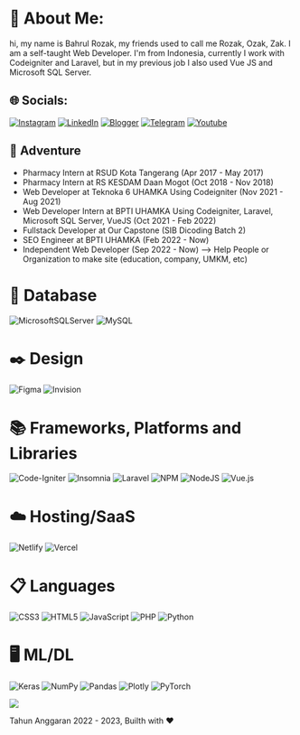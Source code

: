 # 💫 About Me:
hi, my name is Bahrul Rozak, my friends used to call me Rozak, Ozak, Zak. I am a self-taught Web Developer. I'm from Indonesia, currently I work with Codeigniter and Laravel, but in my previous job I also used Vue JS and Microsoft SQL Server.


## 🌐 Socials:
[![Instagram](https://img.shields.io/badge/Instagram-white.svg?logo=Instagram&logoColor=black)](https://www.instagram.com/rozak.acetaminophen/) 
[![LinkedIn](https://img.shields.io/badge/LinkedIn-white.svg?logo=linkedin&logoColor=black)](https://linkedin.com/in/bahrul-rozak) 
[![Blogger](https://img.shields.io/badge/Blogger-white.svg?logo=blogger&logoColor=black)](https://bahrulrozakdeveloper.blogspot.com/) 
[![Telegram](https://img.shields.io/badge/Telegram-white.svg?logo=telegram&logoColor=black)](https://t.me/ZakCodes) 
[![Youtube](https://img.shields.io/badge/Youtube-white.svg?logo=youtube&logoColor=black)](https://www.youtube.com/channel/UC7I8s4D8fzMCBtQy3-JZOHA) 

## 🌱 Adventure
- Pharmacy Intern at RSUD Kota Tangerang (Apr 2017 - May 2017)
- Pharmacy Intern at RS KESDAM Daan Mogot (Oct 2018 - Nov 2018)
- Web Developer at Teknoka 6 UHAMKA Using Codeigniter (Nov 2021 - Aug 2021)
- Web Developer Intern at BPTI UHAMKA Using Codeigniter, Laravel, Microsoft SQL Server, VueJS (Oct 2021 - Feb 2022)
- Fullstack Developer at Our Capstone (SIB Dicoding Batch 2)
- SEO Engineer at BPTI UHAMKA (Feb 2022 - Now)
- Independent Web Developer (Sep 2022 - Now) 
--> Help People or Organization to make site (education, company, UMKM, etc)



# 💾 Database
![MicrosoftSQLServer](https://img.shields.io/badge/Microsoft%20SQL%20Sever-white?style=for-the-badge&logo=microsoft%20sql%20server&logoColor=red)
![MySQL](https://img.shields.io/badge/mysql-white.svg?style=for-the-badge&logo=mysql&logoColor=black)

# ✒️ Design
![Figma](https://img.shields.io/badge/figma-white.svg?style=for-the-badge&logo=figma&logoColor=black)
![Invision](https://img.shields.io/badge/invision-white?style=for-the-badge&logo=invision&logoColor=black)

# 📚 Frameworks, Platforms and Libraries
![Code-Igniter](https://img.shields.io/badge/CodeIgniter-white.svg?style=for-the-badge&logo=codeIgniter&logoColor=black)
![Insomnia](https://img.shields.io/badge/Insomnia-white?style=for-the-badge&logo=insomnia&logoColor=black)
![Laravel](https://img.shields.io/badge/laravel-white.svg?style=for-the-badge&logo=laravel&logoColor=black)
![NPM](https://img.shields.io/badge/NPM-white.svg?style=for-the-badge&logo=npm&logoColor=black)
![NodeJS](https://img.shields.io/badge/node.js-white?style=for-the-badge&logo=node.js&logoColor=black)
![Vue.js](https://img.shields.io/badge/vuejs-white.svg?style=for-the-badge&logo=vuedotjs&logoColor=black)

# ☁️ Hosting/SaaS
![Netlify](https://img.shields.io/badge/netlify-white.svg?style=for-the-badge&logo=netlify&logoColor=black)
![Vercel](https://img.shields.io/badge/vercel-white.svg?style=for-the-badge&logo=vercel&logoColor=black)

# 📋 Languages
![CSS3](https://img.shields.io/badge/css3-white.svg?style=for-the-badge&logo=css3&logoColor=black)
![HTML5](https://img.shields.io/badge/html5-white.svg?style=for-the-badge&logo=html5&logoColor=black)
![JavaScript](https://img.shields.io/badge/javascript-white.svg?style=for-the-badge&logo=javascript&logoColor=black)
![PHP](https://img.shields.io/badge/php-white.svg?style=for-the-badge&logo=php&logoColor=black)
![Python](https://img.shields.io/badge/python-white?style=for-the-badge&logo=python&logoColor=black)

# 🖥️ ML/DL
![Keras](https://img.shields.io/badge/Keras-white.svg?style=for-the-badge&logo=Keras&logoColor=black)
![NumPy](https://img.shields.io/badge/numpy-white.svg?style=for-the-badge&logo=numpy&logoColor=black)
![Pandas](https://img.shields.io/badge/pandas-white.svg?style=for-the-badge&logo=pandas&logoColor=black)
![Plotly](https://img.shields.io/badge/Plotly-white.svg?style=for-the-badge&logo=plotly&logoColor=black)
![PyTorch](https://img.shields.io/badge/PyTorch-white.svg?style=for-the-badge&logo=PyTorch&logoColor=black)



[![](https://visitcount.itsvg.in/api?id=bahrul-rozak&icon=0&color=0)](https://visitcount.itsvg.in)

Tahun Anggaran 2022 - 2023, Builth with ❤️
